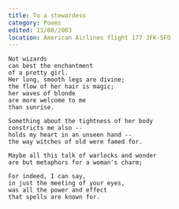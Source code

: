 ```yaml
---
title: To a stewardess
category: Poems
edited: 11/08/2003
location: American Airlines flight 177 JFK-SFO
---
```


    Not wizards
    can best the enchantment
    of a pretty girl.
    Her long, smooth legs are divine;
    the flow of her hair is magic;
    her waves of blonde
    are more welcome to me
    than sunrise.

    Something about the tightness of her body
    constricts me also --
    holds my heart in an unseen hand --
    the way witches of old were famed for.

    Maybe all this talk of warlocks and wonder
    are but metaphors for a woman's charm;

    For indeed, I can say,
    in just the meeting of your eyes,
    was all the power and effect
    that spells are known for.


